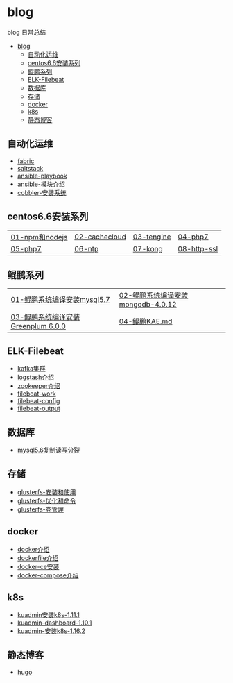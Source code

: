 
# blog
blog 日常总结
* [blog](#blog)
   * [自动化运维](#自动化运维)
   * [centos6.6安装系列](#centos66安装系列)
   * [鲲鹏系列](#鲲鹏系列)
   * [ELK-Filebeat](#elk-filebeat)
   * [数据库](#数据库)
   * [存储](#存储)
   * [docker](#docker)
   * [k8s](#k8s)
   * [静态博客](#静态博客)

<!-- Created by https://github.com/ekalinin/github-markdown-toc -->

## 自动化运维
- [fabric](2016/fabric.md)
- [saltstack](2016/saltstack入门.md)
- [ansible-playbook](2016/ansible.md)
- [ansible-模块介绍](2016/ansible-module.md)
- [cobbler-安装系统](2016/cobbler.md)

## centos6.6安装系列
<table border="0">
    <tr>
        <td><a href="2017/centos6.6-install-npm-nodejs.md">01-npm和nodejs</a></td>
        <td><a href="2017/cachecloud-install-redis.md">02-cachecloud</a></td>
        <td><a href="2017/centos6.6-install-tengine.md">03-tengine</a></td>
        <td><a href="2017/centos6.6-php7.md">04-php7</a></td>
    </tr>
    <tr>
        <td><a href="2017/centos6.6-php7.md">05-php7</a></td>
        <td><a href="2017/ntp.md">06-ntp</a></td>
        <td><a href="2017/centos6.6-install-kong.md">07-kong</a></td>
        <td><a href="2017/http-ssl.md">08-http-ssl</a></td>
    </tr>
</table>

## 鲲鹏系列

<table border="0">
    <tr>
        <td><a href="2020/鲲鹏系统编译安装mysql5.7.md">01-鲲鹏系统编译安装mysql5.7</a></td>
        <td><a href="2020/鲲鹏系统编译安装mongodb-4.0.12.md">02-鲲鹏系统编译安装mongodb-4.0.12</a></td>
    </tr>
    <tr>
        <td><a href="2020/鲲鹏系统编译安装Greenplum 6.0.0.md">03-鲲鹏系统编译安装Greenplum 6.0.0</a></td>
        <td><a href="2020/鲲鹏KAE.md">04-鲲鹏KAE.md</a></td>
    </tr>
   
</table>

## ELK-Filebeat
- [kafka集群](2017/kafka-cluster.md)
- [logstash介绍](2017/logstash.md)
- [zookeeper介绍](2017/zookeeper.md)
- [filebeat-work](2017/filebeat-work.md)
- [filebeat-config](2017/filebeat-config.md)
- [filebeat-output](2017/filebeat-output.md)
## 数据库
- [mysql5.6复制读写分裂](2017/MySQL5.6主从复制及读写分离的实现.md)
## 存储
- [glusterfs-安装和使用](2017/glusterfs-安装和使用.md)
- [glusterfs-优化和命令](2017/glusterfs-优化和命令.md)
- [glusterfs-卷管理](2017/glusterfs-卷管理.md)
## docker
- [docker介绍](2018/docker-介绍.md)
- [dockerfile介绍](2018/dockerfile-介绍.md)
- [docker-ce安装](2018/docker-ce-install.md)
- [docker-compose介绍](2018/docker-compose-介绍.md)
## k8s
- [kuadmin安装k8s-1.11.1](2018/kubeadmin安装kubernetes1.11.1.md)
- [kuadmin-dashboard-1.10.1](2018/kubenetes-dashboard1.10.0.md)
- [kuadmin-安装k8s-1.16.2](2018/kuadmin-k8s-1.16.2.md)
## 静态博客
- [hugo](2020/hugo.md)
